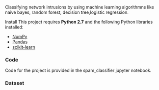 Classifying network intrusions by using machine learning algorithmns like naive bayes, random forest, decision tree,logistic regression.

Install
This project requires **Python 2.7** and the following Python libraries installed:

- [NumPy](http://www.numpy.org/)
- [Pandas](http://pandas.pydata.org)
- [scikit-learn](http://scikit-learn.org/stable/)
### Code
Code for the project is provided in the spam_classifier jupyter notebook.
### Dataset
